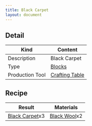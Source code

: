 ```yaml
---
title: Black Carpet
layout: document
---
```

## Detail

|Kind|Content|
|---|---|
|Description|Black Carpet|
|Type|[Blocks](Blocks)|
|Production Tool|[Crafting Table](Crafting_Table)|

## Recipe

|Result|Materials|
|---|---|
|[Black Carpet](Black_Carpet)x3|[Black Wool](Black_Wool)x2|

